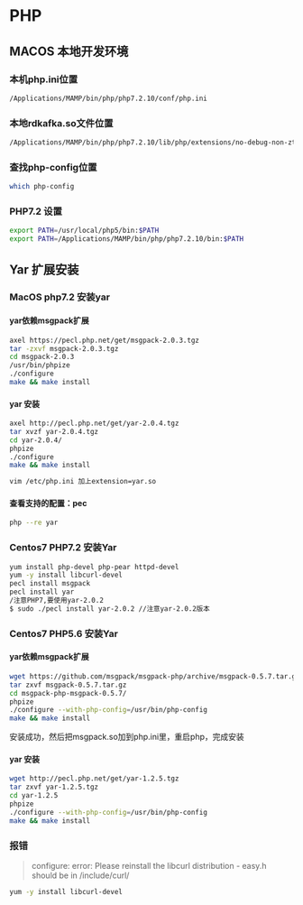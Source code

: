 # PHP 

## MACOS 本地开发环境

### 本机php.ini位置
```sh
/Applications/MAMP/bin/php/php7.2.10/conf/php.ini
```

### 本地rdkafka.so文件位置
```sh
/Applications/MAMP/bin/php/php7.2.10/lib/php/extensions/no-debug-non-zts-20170718/rdkafka.so
```

### 查找php-config位置
```sh
which php-config
```

### PHP7.2 设置 
```sh
export PATH=/usr/local/php5/bin:$PATH
export PATH=/Applications/MAMP/bin/php/php7.2.10/bin:$PATH
```

## Yar 扩展安装

### MacOS php7.2 安装yar
#### yar依赖msgpack扩展
```sh
axel https://pecl.php.net/get/msgpack-2.0.3.tgz
tar -zxvf msgpack-2.0.3.tgz
cd msgpack-2.0.3
/usr/bin/phpize
./configure
make && make install
```

#### yar 安装
```sh
axel http://pecl.php.net/get/yar-2.0.4.tgz
tar xvzf yar-2.0.4.tgz
cd yar-2.0.4/
phpize
./configure
make && make install

vim /etc/php.ini 加上extension=yar.so
```

#### 查看支持的配置：pec
```sh
php --re yar
```

### Centos7 PHP7.2 安装Yar
```sh
yum install php-devel php-pear httpd-devel
yum -y install libcurl-devel
pecl install msgpack
pecl install yar
/注意PHP7,要使用yar-2.0.2
$ sudo ./pecl install yar-2.0.2 //注意yar-2.0.2版本
```

### Centos7 PHP5.6 安装Yar
#### yar依赖msgpack扩展
```sh
wget https://github.com/msgpack/msgpack-php/archive/msgpack-0.5.7.tar.gz
tar zxvf msgpack-0.5.7.tar.gz
cd msgpack-php-msgpack-0.5.7/
phpize
./configure --with-php-config=/usr/bin/php-config
make && make install
```
安装成功，然后把msgpack.so加到php.ini里，重启php，完成安装

#### yar 安装
```sh
wget http://pecl.php.net/get/yar-1.2.5.tgz
tar zxvf yar-1.2.5.tgz 
cd yar-1.2.5
phpize
./configure --with-php-config=/usr/bin/php-config
make && make install
```


### 报错
> configure: error: Please reinstall the libcurl distribution - easy.h should be in /include/curl/
```sh
yum -y install libcurl-devel
```